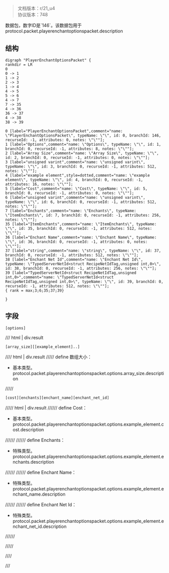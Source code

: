# <!-- md:samp PlayerEnchantOptionsPacket -->

> 文档版本：r/21_u4<br/>协议版本：748

<!-- md:samp PlayerEnchantOptionsPacket -->数据包，数字ID是`146`。该数据包用于protocol.packet.playerenchantoptionspacket.description

## 结构

```viz
digraph "PlayerEnchantOptionsPacket" {
rankdir = LR
0
0 -> 1
1 -> 2
2 -> 3
1 -> 4
4 -> 5
5 -> 6
4 -> 7
7 -> 35
4 -> 36
36 -> 37
4 -> 38
38 -> 39

0 [label="PlayerEnchantOptionsPacket",comment="name: \"PlayerEnchantOptionsPacket\", typeName: \"\", id: 0, branchId: 146, recurseId: -1, attributes: 0, notes: \"\""];
1 [label="Options",comment="name: \"Options\", typeName: \"\", id: 1, branchId: 0, recurseId: -1, attributes: 8, notes: \"\""];
2 [label="Array Size",comment="name: \"Array Size\", typeName: \"\", id: 2, branchId: 0, recurseId: -1, attributes: 0, notes: \"\""];
3 [label="unsigned varint",comment="name: \"unsigned varint\", typeName: \"\", id: 3, branchId: 0, recurseId: -1, attributes: 512, notes: \"\""];
4 [label="example element",style=dotted,comment="name: \"example element\", typeName: \"\", id: 4, branchId: 0, recurseId: -1, attributes: 16, notes: \"\""];
5 [label="Cost",comment="name: \"Cost\", typeName: \"\", id: 5, branchId: 0, recurseId: -1, attributes: 0, notes: \"\""];
6 [label="unsigned varint",comment="name: \"unsigned varint\", typeName: \"\", id: 6, branchId: 0, recurseId: -1, attributes: 512, notes: \"\""];
7 [label="Enchants",comment="name: \"Enchants\", typeName: \"ItemEnchants\", id: 7, branchId: 0, recurseId: -1, attributes: 256, notes: \"\""];
35 [label="ItemEnchants",comment="name: \"ItemEnchants\", typeName: \"\", id: 35, branchId: 0, recurseId: -1, attributes: 512, notes: \"\""];
36 [label="Enchant Name",comment="name: \"Enchant Name\", typeName: \"\", id: 36, branchId: 0, recurseId: -1, attributes: 0, notes: \"\""];
37 [label="string",comment="name: \"string\", typeName: \"\", id: 37, branchId: 0, recurseId: -1, attributes: 512, notes: \"\""];
38 [label="Enchant Net Id",comment="name: \"Enchant Net Id\", typeName: \"TypedServerNetId<struct RecipeNetIdTag,unsigned int,0>\", id: 38, branchId: 0, recurseId: -1, attributes: 256, notes: \"\""];
39 [label="TypedServerNetId<struct RecipeNetIdTag,unsigned int,0>",comment="name: \"TypedServerNetId<struct RecipeNetIdTag,unsigned int,0>\", typeName: \"\", id: 39, branchId: 0, recurseId: -1, attributes: 512, notes: \"\""];
{ rank = max;3;6;35;37;39}

}

```

## 字段

```title='PlayerEnchantOptionsPacket'
[options]
```

/// html | div.result
```title='Options'
[array_size][[example_element]..]
```

//// html | div.result
///// define
数组大小：<!-- md:samp unsigned varint -->

- 基本类型。protocol.packet.playerenchantoptionspacket.options.array_size.description


/////
```title='示例元素'
[cost][enchants][enchant_name][enchant_net_id]
```

///// html | div.result
////// define
Cost：<!-- md:samp unsigned varint -->

- 基本类型。protocol.packet.playerenchantoptionspacket.options.example_element.cost.description


//////
////// define
Enchants：[<!-- md:samp ItemEnchants -->](../types/itemenchants.md)

- 特殊类型。protocol.packet.playerenchantoptionspacket.options.example_element.enchants.description


//////
////// define
Enchant Name：[<!-- md:samp string -->](../types/string.md)

- 特殊类型。protocol.packet.playerenchantoptionspacket.options.example_element.enchant_name.description


//////
////// define
Enchant Net Id：[<!-- md:samp TypedServerNetId&lt;struct RecipeNetIdTag,unsigned int,0&gt; -->](../types/typedservernetid_struct_recipenetidtag,unsigned_int,0_.md)

- 特殊类型。protocol.packet.playerenchantoptionspacket.options.example_element.enchant_net_id.description


//////

/////

////

///

